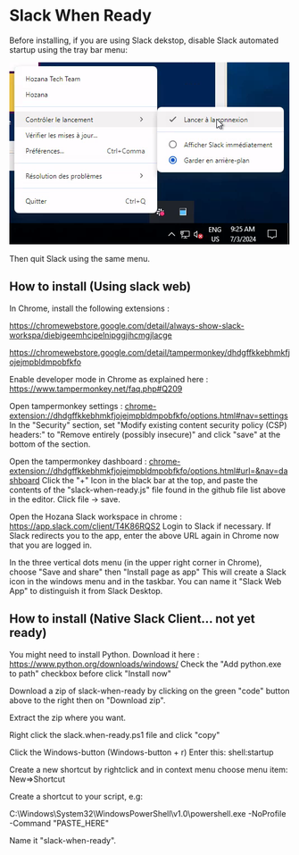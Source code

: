 # Slack When Ready

Before installing, if you are using Slack dekstop, disable Slack automated startup using the tray bar menu:

![Screenshot_20240703_112537.png](Screenshot_20240703_112537.png)

Then quit Slack using the same menu.

## How to install (Using slack web)

In Chrome, install the following extensions :

https://chromewebstore.google.com/detail/always-show-slack-workspa/diebigeemhcipelnipggjihcmgjlacge

https://chromewebstore.google.com/detail/tampermonkey/dhdgffkkebhmkfjojejmpbldmpobfkfo

Enable developer mode in Chrome as explained here : https://www.tampermonkey.net/faq.php#Q209

Open tampermonkey settings : [chrome-extension://dhdgffkkebhmkfjojejmpbldmpobfkfo/options.html#nav=settings](chrome-extension://dhdgffkkebhmkfjojejmpbldmpobfkfo/options.html#nav=settings)
In the "Security" section, set "Modify existing content security policy (CSP) headers:" to "Remove entirely (possibly insecure)" and click "save" at the bottom of the section.

Open the tampermonkey dashboard : [chrome-extension://dhdgffkkebhmkfjojejmpbldmpobfkfo/options.html#url=&nav=dashboard](chrome-extension://dhdgffkkebhmkfjojejmpbldmpobfkfo/options.html#url=&nav=dashboard)
Click the "+" Icon in the black bar at the top, and paste the contents of the "slack-when-ready.js" file found in the github file list above in the editor. Click file -> save.

Open the Hozana Slack workspace in chrome : https://app.slack.com/client/T4K86RQS2
Login to Slack if necessary. If Slack redirects you to the app, enter the above URL again in Chrome now that you are logged in.

In the three vertical dots menu (in the upper right corner in Chrome), choose "Save and share" then "Install page as app"
This will create a Slack icon in the windows menu and in the taskbar. You can name it "Slack Web App" to distinguish it from Slack Desktop.


## How to install (Native Slack Client… not yet ready)

You might need to install Python. Download it here : https://www.python.org/downloads/windows/
Check the "Add python.exe to path" checkbox before click "Install now"

Download a zip of slack-when-ready by clicking on the green "code" button above to the right then on "Download zip".

Extract the zip where you want.

Right click the slack.when-ready.ps1 file and click "copy"

Click the Windows-button (Windows-button + r)
    Enter this: shell:startup

Create a new shortcut by rightclick and in context menu choose menu item: New=>Shortcut

Create a shortcut to your script, e.g:

C:\Windows\System32\WindowsPowerShell\v1.0\powershell.exe -NoProfile -Command "PASTE_HERE"

Name it "slack-when-ready".
